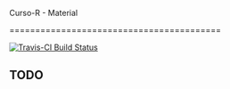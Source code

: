 Curso-R - Material

=========================================

[![Travis-CI Build Status](https://travis-ci.org/r4cs/site.svg?branch=master)](https://travis-ci.org/r4cs/site)

## TODO
